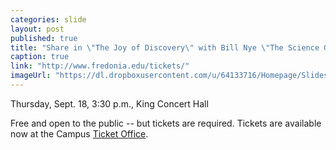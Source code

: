 ```yaml
---
categories: slide
layout: post
published: true
title: "Share in \"The Joy of Discovery\" with Bill Nye \"The Science Guy\""
caption: true
link: "http://www.fredonia.edu/tickets/"
imageUrl: "https://dl.dropboxusercontent.com/u/64133716/Homepage/Slides/bill_nye.jpg"
---
```


Thursday, Sept. 18, 3:30 p.m., King Concert Hall

Free and open to the public -- but tickets are required. Tickets are available now at the Campus [Ticket Office](http://www.fredonia.edu/tickets).